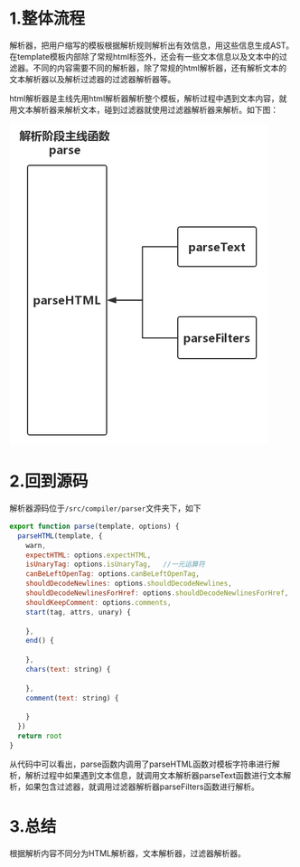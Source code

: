 # 1.整体流程

解析器，把用户缩写的模板根据解析规则解析出有效信息，用这些信息生成AST。在template模板内部除了常规html标签外，还会有一些文本信息以及文本中的过滤器。不同的内容需要不同的解析器，除了常规的html解析器，还有解析文本的文本解析器以及解析过滤器的过滤器解析器等。  

html解析器是主线先用html解析器解析整个模板，解析过程中遇到文本内容，就用文本解析器来解析文本，碰到过滤器就使用过滤器解析器来解析。如下图：

<img src="../3模板编译/img/parse-html.png" alt="解析器"/>

# 2.回到源码
解析器源码位于`/src/compiler/parser`文件夹下，如下
```javascript
export function parse(template, options) {
  parseHTML(template, {
    warn,
    expectHTML: options.expectHTML,
    isUnaryTag: options.isUnaryTag,   //一元运算符
    canBeLeftOpenTag: options.canBeLeftOpenTag,
    shouldDecodeNewlines: options.shouldDecodeNewlines,
    shouldDecodeNewlinesForHref: options.shouldDecodeNewlinesForHref,
    shouldKeepComment: options.comments,
    start(tag, attrs, unary) {

    },
    end() {

    },
    chars(text: string) {

    },
    comment(text: string) {

    }
  })
  return root
}
```

从代码中可以看出，parse函数内调用了parseHTML函数对模板字符串进行解析，解析过程中如果遇到文本信息，就调用文本解析器parseText函数进行文本解析，如果包含过滤器，就调用过滤器解析器parseFilters函数进行解析。

# 3.总结
根据解析内容不同分为HTML解析器，文本解析器，过滤器解析器。